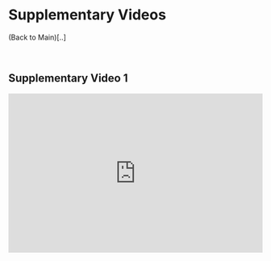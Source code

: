 # Supplementary Videos

(Back to Main)[..]

<p>&nbsp;</p>

<!-- {% include youtubePlayer.html id="u16FjNGMoEs?autoplay=1" %} -->
## Supplementary Video 1
<p style="text-align: center;">
 <iframe src="https://www.youtube.com/embed/bObdPHAoZUk" 
    width="100%" 
    height="315"
    frameborder="0" 
    allow="autoplay; encrypted-media"
    allowfullscreen>
</iframe> 
</p>